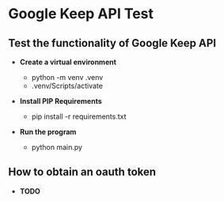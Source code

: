 # Google Keep API Test
## Test the functionality of Google Keep API
- **Create a virtual environment**
    - python -m venv .venv
    - .venv/Scripts/activate

- **Install PIP Requirements**
    - pip install -r requirements.txt

- **Run the program**
    - python main.py

## How to obtain an oauth token
- **TODO**